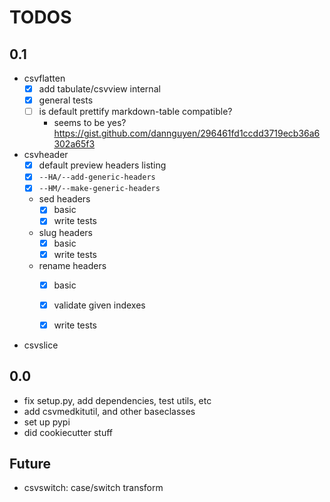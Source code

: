 # TODOS


## 0.1 

- csvflatten
    - [X] add tabulate/csvview internal
    - [x] general tests
    - [ ] is default prettify markdown-table compatible? 
        - seems to be yes? https://gist.github.com/dannguyen/296461fd1ccdd3719ecb36a6302a65f3
- csvheader
    - [x] default preview headers listing
    - [x] `--HA/--add-generic-headers`
    - [x] `--HM/--make-generic-headers` 
    - sed headers
        - [x] basic
        - [x] write tests
    - slug headers
        - [x] basic
        - [x] write tests
    - rename headers
        - [x] basic
        - [x] validate given indexes
        - [x] write tests


- csvslice


## 0.0

- fix setup.py, add dependencies, test utils, etc
- add csvmedkitutil, and other baseclasses
- set up pypi
- did cookiecutter stuff




## Future

- csvswitch: case/switch transform
